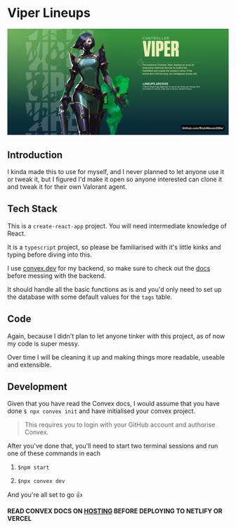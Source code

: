 # Viper Lineups

![viper](public/banner.png)

## Introduction
I kinda made this to use for myself, and I never planned to let anyone use it or tweak it, but I figured I'd make it open so anyone interested can clone it and tweak it for their own Valorant agent.

## Tech Stack
This is a `create-react-app` project. You will need intermediate knowledge of React.

It is a `typescript` project, so please be familiarised with it's little kinks and typing before diving into this.

I use [convex.dev](https://www.convex.dev/) for my backend, so make sure to check out the [docs](https://doc.convex.dev/) before messing with the backend.

It should handle all the basic functions as is and you'd only need to set up the database with some default values for the `tags` table.

## Code
Again, because I didn't plan to let anyone tinker with this project, as of now my code is super messy.

Over time I will be cleaning it up and making things more readable,  useable and extensible.

## Development
Given that you have read the Convex docs, I would assume that you have done `$ npx convex init` and have initialised your convex project. 

> This requires you to login with your GitHub account and authorise Convex.

After you've done that, you'll need to start two terminal sessions and run one of these commands in each

1. `$npm start`

2. `$npx convex dev`

And you're all set to go :+1:

**READ CONVEX DOCS ON [HOSTING](https://docs.convex.dev/using/hosting) BEFORE DEPLOYING TO NETLIFY OR VERCEL**
